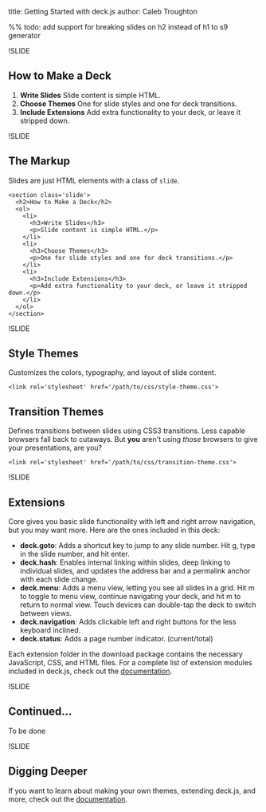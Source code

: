 title: Getting Started with deck.js
author: Caleb Troughton

%% todo: add support for breaking slides on h2 instead of h1 to s9 generator


!SLIDE

## How to Make a Deck

1. **Write Slides**
  Slide content is simple HTML.
2. **Choose Themes**
  One for slide styles and one for deck transitions.
3. **Include Extensions**
  Add extra functionality to your deck, or leave it stripped down.


!SLIDE

## The Markup

Slides are just HTML elements with a class of `slide`.

    <section class='slide'>
      <h2>How to Make a Deck</h2>
      <ol>
        <li>
          <h3>Write Slides</h3>
          <p>Slide content is simple HTML.</p>
        </li>
        <li>
          <h3>Choose Themes</h3>
          <p>One for slide styles and one for deck transitions.</p>
        </li>
        <li>
          <h3>Include Extensions</h3>
          <p>Add extra functionality to your deck, or leave it stripped down.</p>
        </li>
      </ol>
    </section>


!SLIDE

## Style Themes

Customizes the colors, typography, and layout of slide content.

    <link rel='stylesheet' href='/path/to/css/style-theme.css'>

## Transition Themes

Defines transitions between slides using CSS3 transitions.
Less capable browsers fall back to cutaways. But __you__ aren't using _those_ browsers
to give your presentations, are you?

    <link rel='stylesheet' href='/path/to/css/transition-theme.css'>


!SLIDE

## Extensions

Core gives you basic slide functionality with left and right arrow navigation,
but you may want more. Here are the ones included in this deck:

- **deck.goto**: Adds a shortcut key to jump to any slide number.  Hit g, type in the slide number, and hit enter.
- **deck.hash**: Enables internal linking within slides, deep linking to individual slides, and updates the address bar and a permalink anchor with each slide change.
- **deck.menu**: Adds a menu view, letting you see all slides in a grid. Hit m to toggle to menu view, continue navigating your deck, and hit m to return to normal view. Touch devices can double-tap the deck to switch between views.
- **deck.navigation**: Adds clickable left and right buttons for the less keyboard inclined.
- **deck.status**: Adds a page number indicator. (current/total)

Each extension folder in the download package contains the necessary JavaScript, CSS, and HTML files. For a complete list of extension modules included in deck.js, check out the  [documentation](http://imakewebthings.github.com/deck.js/docs).


!SLIDE

## Continued...

To be done


!SLIDE

## Digging Deeper

If you want to learn about making your own themes,
extending deck.js, and more, check out the [documentation](http://imakewebthings.github.com/deck.js/docs).